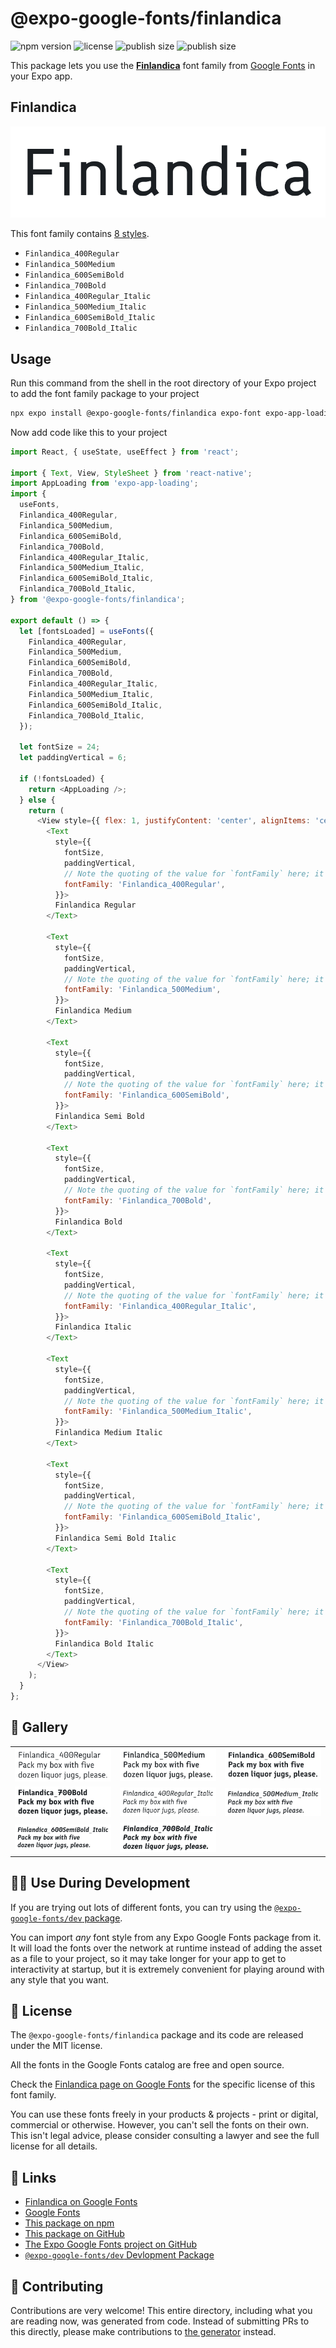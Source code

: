 # @expo-google-fonts/finlandica

![npm version](https://flat.badgen.net/npm/v/@expo-google-fonts/finlandica)
![license](https://flat.badgen.net/github/license/expo/google-fonts)
![publish size](https://flat.badgen.net/packagephobia/install/@expo-google-fonts/finlandica)
![publish size](https://flat.badgen.net/packagephobia/publish/@expo-google-fonts/finlandica)

This package lets you use the [**Finlandica**](https://fonts.google.com/specimen/Finlandica) font family from [Google Fonts](https://fonts.google.com/) in your Expo app.

## Finlandica

![Finlandica](./font-family.png)

This font family contains [8 styles](#-gallery).

- `Finlandica_400Regular`
- `Finlandica_500Medium`
- `Finlandica_600SemiBold`
- `Finlandica_700Bold`
- `Finlandica_400Regular_Italic`
- `Finlandica_500Medium_Italic`
- `Finlandica_600SemiBold_Italic`
- `Finlandica_700Bold_Italic`

## Usage

Run this command from the shell in the root directory of your Expo project to add the font family package to your project
```sh
npx expo install @expo-google-fonts/finlandica expo-font expo-app-loading
```

Now add code like this to your project
```js
import React, { useState, useEffect } from 'react';

import { Text, View, StyleSheet } from 'react-native';
import AppLoading from 'expo-app-loading';
import {
  useFonts,
  Finlandica_400Regular,
  Finlandica_500Medium,
  Finlandica_600SemiBold,
  Finlandica_700Bold,
  Finlandica_400Regular_Italic,
  Finlandica_500Medium_Italic,
  Finlandica_600SemiBold_Italic,
  Finlandica_700Bold_Italic,
} from '@expo-google-fonts/finlandica';

export default () => {
  let [fontsLoaded] = useFonts({
    Finlandica_400Regular,
    Finlandica_500Medium,
    Finlandica_600SemiBold,
    Finlandica_700Bold,
    Finlandica_400Regular_Italic,
    Finlandica_500Medium_Italic,
    Finlandica_600SemiBold_Italic,
    Finlandica_700Bold_Italic,
  });

  let fontSize = 24;
  let paddingVertical = 6;

  if (!fontsLoaded) {
    return <AppLoading />;
  } else {
    return (
      <View style={{ flex: 1, justifyContent: 'center', alignItems: 'center' }}>
        <Text
          style={{
            fontSize,
            paddingVertical,
            // Note the quoting of the value for `fontFamily` here; it expects a string!
            fontFamily: 'Finlandica_400Regular',
          }}>
          Finlandica Regular
        </Text>

        <Text
          style={{
            fontSize,
            paddingVertical,
            // Note the quoting of the value for `fontFamily` here; it expects a string!
            fontFamily: 'Finlandica_500Medium',
          }}>
          Finlandica Medium
        </Text>

        <Text
          style={{
            fontSize,
            paddingVertical,
            // Note the quoting of the value for `fontFamily` here; it expects a string!
            fontFamily: 'Finlandica_600SemiBold',
          }}>
          Finlandica Semi Bold
        </Text>

        <Text
          style={{
            fontSize,
            paddingVertical,
            // Note the quoting of the value for `fontFamily` here; it expects a string!
            fontFamily: 'Finlandica_700Bold',
          }}>
          Finlandica Bold
        </Text>

        <Text
          style={{
            fontSize,
            paddingVertical,
            // Note the quoting of the value for `fontFamily` here; it expects a string!
            fontFamily: 'Finlandica_400Regular_Italic',
          }}>
          Finlandica Italic
        </Text>

        <Text
          style={{
            fontSize,
            paddingVertical,
            // Note the quoting of the value for `fontFamily` here; it expects a string!
            fontFamily: 'Finlandica_500Medium_Italic',
          }}>
          Finlandica Medium Italic
        </Text>

        <Text
          style={{
            fontSize,
            paddingVertical,
            // Note the quoting of the value for `fontFamily` here; it expects a string!
            fontFamily: 'Finlandica_600SemiBold_Italic',
          }}>
          Finlandica Semi Bold Italic
        </Text>

        <Text
          style={{
            fontSize,
            paddingVertical,
            // Note the quoting of the value for `fontFamily` here; it expects a string!
            fontFamily: 'Finlandica_700Bold_Italic',
          }}>
          Finlandica Bold Italic
        </Text>
      </View>
    );
  }
};

```

## 🔡 Gallery


||||
|-|-|-|
|![Finlandica_400Regular](./Finlandica_400Regular.ttf.png)|![Finlandica_500Medium](./Finlandica_500Medium.ttf.png)|![Finlandica_600SemiBold](./Finlandica_600SemiBold.ttf.png)||
|![Finlandica_700Bold](./Finlandica_700Bold.ttf.png)|![Finlandica_400Regular_Italic](./Finlandica_400Regular_Italic.ttf.png)|![Finlandica_500Medium_Italic](./Finlandica_500Medium_Italic.ttf.png)||
|![Finlandica_600SemiBold_Italic](./Finlandica_600SemiBold_Italic.ttf.png)|![Finlandica_700Bold_Italic](./Finlandica_700Bold_Italic.ttf.png)|||


## 👩‍💻 Use During Development

If you are trying out lots of different fonts, you can try using the [`@expo-google-fonts/dev` package](https://github.com/expo/google-fonts/tree/master/font-packages/dev#readme).

You can import *any* font style from any Expo Google Fonts package from it. It will load the fonts
over the network at runtime instead of adding the asset as a file to your project, so it may take longer
for your app to get to interactivity at startup, but it is extremely convenient
for playing around with any style that you want.

## 📖 License

The `@expo-google-fonts/finlandica` package and its code are released under the MIT license.

All the fonts in the Google Fonts catalog are free and open source.

Check the [Finlandica page on Google Fonts](https://fonts.google.com/specimen/Finlandica) for the specific license of this font family.

You can use these fonts freely in your products & projects - print or digital, commercial or otherwise. However, you can't sell the fonts on their own. This isn't legal advice, please consider consulting a lawyer and see the full license for all details.

## 🔗 Links

- [Finlandica on Google Fonts](https://fonts.google.com/specimen/Finlandica)
- [Google Fonts](https://fonts.google.com/)
- [This package on npm](https://www.npmjs.com/package/@expo-google-fonts/finlandica)
- [This package on GitHub](https://github.com/expo/google-fonts/tree/master/font-packages/finlandica)
- [The Expo Google Fonts project on GitHub](https://github.com/expo/google-fonts)
- [`@expo-google-fonts/dev` Devlopment Package](https://github.com/expo/google-fonts/tree/master/font-packages/dev)

## 🤝 Contributing

Contributions are very welcome! This entire directory, including what you are reading now, was generated from code. Instead of submitting PRs to this directly, please make contributions to [the generator](https://github.com/expo/google-fonts/tree/master/packages/generator) instead.
